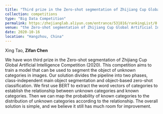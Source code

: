 ```yaml
---
title: "Third prize in the Zero-shot segmentation of Zhijiang Cup Global Artificial Intelligence Competition (2020)."
collection: competitions
type: "Big Data Competition"
permalink: https:/zhejianglab.aliyun.com/entrance/531816/rankingList/0
venue: "the Zero-shot segmentation of Zhijiang Cup Global Artificial Intelligence Competition (2020)"
date: 2020-10-16
location: "Hangzhou, China"
---
```


Xing Tao, **Zifan Chen**

We have won third prize in the Zero-shot segmentation of Zhijiang Cup Global Artificial Intelligence Competition (2020). This competition aims to train a model that can be used to segment the object of unknown categories in images. Our solution divides the pipeline into two phases, class-independent main object segmentation and object-based zero-shot classification. We first use BERT to extract the word vectors of categories to establish the relationship between unknown categories and known categories. Then we can map the probability of known categories to the distribution of unknown categories according to the relationship. The overall solution is simple, and we believe it still has much room for improvement.
